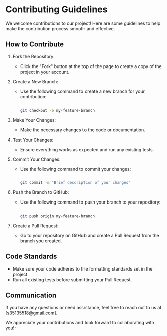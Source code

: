 # Contributing Guidelines

We welcome contributions to our project! Here are some guidelines to help make the contribution process smooth and effective.

## How to Contribute

1. Fork the Repository: 
   - Click the "Fork" button at the top of the page to create a copy of the project in your account.

2. Create a New Branch: 
   - Use the following command to create a new branch for your contribution:
     ```bash
    
     git checkout -b my-feature-branch
     
3. Make Your Changes: 
   - Make the necessary changes to the code or documentation.

4. Test Your Changes: 
   - Ensure everything works as expected and run any existing tests.

5. Commit Your Changes: 
   - Use the following command to commit your changes:
     ```bash
    
     git commit -m "Brief description of your changes"
     
6. Push the Branch to GitHub: 
   - Use the following command to push your branch to your repository:
     ```bash
    
     git push origin my-feature-branch
     
7. Create a Pull Request: 
   - Go to your repository on GitHub and create a Pull Request from the branch you created.

## Code Standards

- Make sure your code adheres to the formatting standards set in the project.
- Run all existing tests before submitting your Pull Request.

## Communication

If you have any questions or need assistance, feel free to reach out to us at [s35135518@gmail.com].

We appreciate your contributions and look forward to collaborating with you!-